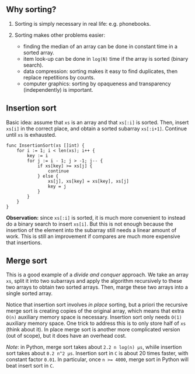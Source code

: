 ## Why sorting? 

1. Sorting is simply necessary in real life: e.g. phonebooks.

2. Sorting makes other problems easier: 
    - finding the median of an array can be done in constant time in a sorted array.
    - item look-up can be done in `log(N)` time if the array is sorted (binary search).
    - data compression: sorting makes it easy to find duplicates, then replace repetitions by counts.
    - computer graphics: sorting by opaqueness and transparency (independently) is important. 


## Insertion sort

Basic idea: assume that `xs` is an array and that `xs[:i]` is sorted. Then, insert `xs[i]` in the correct place, and
obtain a sorted subarray `xs[:i+1]`. Continue until `xs` is exhausted. 

```
func InsertionSort(xs []int) {
	for i := 1; i < len(xs); i++ {
		key := i
		for j := i - 1; j > -1; j-- {
			if xs[key] >= xs[j] {
				continue
			} else {
				xs[j], xs[key] = xs[key], xs[j]
				key = j
			}
		}
	}
}
```

__Observation:__ since `xs[:i]` is sorted, it is much more convenient to instead do a binary search to insert `xs[i]`. But this
is not enough because the insertion of the element into the subarray still needs a linear amount of work. This is still an 
improvement if compares are much more expensive that insertions.

## Merge sort 

This is a good example of a _divide and conquer_ approach. We take an array `xs`, split it into two subarrays and apply the algorithm 
recursively to these two arrays to obtain two sorted arrays. Then, marge these two arrays into a single sorted array.

Notice that insertion sort involves _in place_ sorting, but a priori the recursive merge sort is creating copies of the original
array, which means that extra  `O(n)` auxiliary memory space is necessary. Insertion sort only needs `O(1)` auxiliary memory space.
One trick to address this is to only store half of `xs` (think about it). In place merge sort is another more complicated version (out
of scope), but it does have an overhead cost. 

_Note_: in Python, merge sort takes about `2.2 n log(n) µs`, whiile insertion sort takes about `0.2 n^2 µs`. Insertion sort in `C` 
is about 20 times faster, with constant factor `0.01`. In particular, once `n >= 4000`, merge sort in Python will beat insert sort in
`C`.